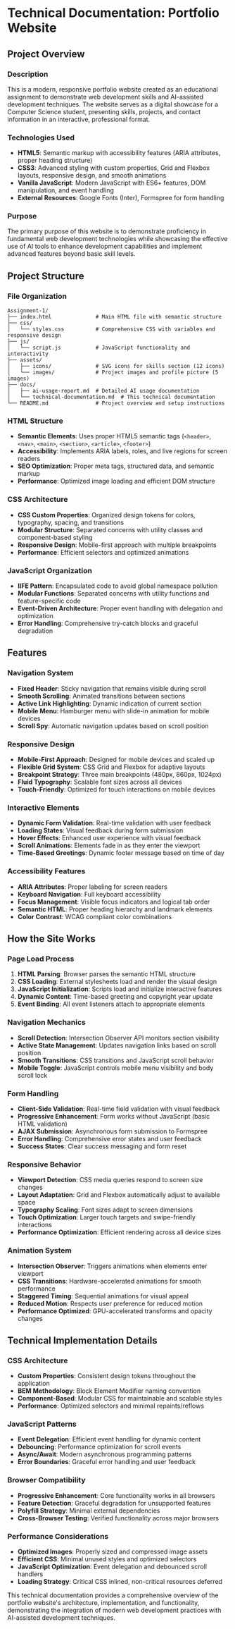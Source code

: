 # Technical Documentation: Portfolio Website

## Project Overview

### Description
This is a modern, responsive portfolio website created as an educational assignment to demonstrate web development skills and AI-assisted development techniques. The website serves as a digital showcase for a Computer Science student, presenting skills, projects, and contact information in an interactive, professional format.

### Technologies Used
- **HTML5**: Semantic markup with accessibility features (ARIA attributes, proper heading structure)
- **CSS3**: Advanced styling with custom properties, Grid and Flexbox layouts, responsive design, and smooth animations
- **Vanilla JavaScript**: Modern JavaScript with ES6+ features, DOM manipulation, and event handling
- **External Resources**: Google Fonts (Inter), Formspree for form handling

### Purpose
The primary purpose of this website is to demonstrate proficiency in fundamental web development technologies while showcasing the effective use of AI tools to enhance development capabilities and implement advanced features beyond basic skill levels.

## Project Structure

### File Organization
```
Assignment-1/
├── index.html              # Main HTML file with semantic structure
├── css/
│   └── styles.css          # Comprehensive CSS with variables and responsive design
├── js/
│   └── script.js           # JavaScript functionality and interactivity
├── assets/
│   ├── icons/              # SVG icons for skills section (12 icons)
│   └── images/             # Project images and profile picture (5 images)
├── docs/
│   ├── ai-usage-report.md  # Detailed AI usage documentation
│   └── technical-documentation.md  # This technical documentation
└── README.md               # Project overview and setup instructions
```

### HTML Structure
- **Semantic Elements**: Uses proper HTML5 semantic tags (`<header>`, `<nav>`, `<main>`, `<section>`, `<article>`, `<footer>`)
- **Accessibility**: Implements ARIA labels, roles, and live regions for screen readers
- **SEO Optimization**: Proper meta tags, structured data, and semantic markup
- **Performance**: Optimized image loading and efficient DOM structure

### CSS Architecture
- **CSS Custom Properties**: Organized design tokens for colors, typography, spacing, and transitions
- **Modular Structure**: Separated concerns with utility classes and component-based styling
- **Responsive Design**: Mobile-first approach with multiple breakpoints
- **Performance**: Efficient selectors and optimized animations

### JavaScript Organization
- **IIFE Pattern**: Encapsulated code to avoid global namespace pollution
- **Modular Functions**: Separated concerns with utility functions and feature-specific code
- **Event-Driven Architecture**: Proper event handling with delegation and optimization
- **Error Handling**: Comprehensive try-catch blocks and graceful degradation

## Features

### Navigation System
- **Fixed Header**: Sticky navigation that remains visible during scroll
- **Smooth Scrolling**: Animated transitions between sections
- **Active Link Highlighting**: Dynamic indication of current section
- **Mobile Menu**: Hamburger menu with slide-in animation for mobile devices
- **Scroll Spy**: Automatic navigation updates based on scroll position

### Responsive Design
- **Mobile-First Approach**: Designed for mobile devices and scaled up
- **Flexible Grid System**: CSS Grid and Flexbox for adaptive layouts
- **Breakpoint Strategy**: Three main breakpoints (480px, 860px, 1024px)
- **Fluid Typography**: Scalable font sizes across all devices
- **Touch-Friendly**: Optimized for touch interactions on mobile devices

### Interactive Elements
- **Dynamic Form Validation**: Real-time validation with user feedback
- **Loading States**: Visual feedback during form submission
- **Hover Effects**: Enhanced user experience with visual feedback
- **Scroll Animations**: Elements fade in as they enter the viewport
- **Time-Based Greetings**: Dynamic footer message based on time of day

### Accessibility Features
- **ARIA Attributes**: Proper labeling for screen readers
- **Keyboard Navigation**: Full keyboard accessibility
- **Focus Management**: Visible focus indicators and logical tab order
- **Semantic HTML**: Proper heading hierarchy and landmark elements
- **Color Contrast**: WCAG compliant color combinations

## How the Site Works

### Page Load Process
1. **HTML Parsing**: Browser parses the semantic HTML structure
2. **CSS Loading**: External stylesheets load and render the visual design
3. **JavaScript Initialization**: Scripts load and initialize interactive features
4. **Dynamic Content**: Time-based greeting and copyright year update
5. **Event Binding**: All event listeners attach to appropriate elements

### Navigation Mechanics
- **Scroll Detection**: Intersection Observer API monitors section visibility
- **Active State Management**: Updates navigation links based on scroll position
- **Smooth Transitions**: CSS transitions and JavaScript scroll behavior
- **Mobile Toggle**: JavaScript controls mobile menu visibility and body scroll lock

### Form Handling
- **Client-Side Validation**: Real-time field validation with visual feedback
- **Progressive Enhancement**: Form works without JavaScript (basic HTML validation)
- **AJAX Submission**: Asynchronous form submission to Formspree
- **Error Handling**: Comprehensive error states and user feedback
- **Success States**: Clear success messaging and form reset

### Responsive Behavior
- **Viewport Detection**: CSS media queries respond to screen size changes
- **Layout Adaptation**: Grid and Flexbox automatically adjust to available space
- **Typography Scaling**: Font sizes adapt to screen dimensions
- **Touch Optimization**: Larger touch targets and swipe-friendly interactions
- **Performance Optimization**: Efficient rendering across all device sizes

### Animation System
- **Intersection Observer**: Triggers animations when elements enter viewport
- **CSS Transitions**: Hardware-accelerated animations for smooth performance
- **Staggered Timing**: Sequential animations for visual appeal
- **Reduced Motion**: Respects user preference for reduced motion
- **Performance Optimized**: GPU-accelerated transforms and opacity changes

## Technical Implementation Details

### CSS Architecture
- **Custom Properties**: Consistent design tokens throughout the application
- **BEM Methodology**: Block Element Modifier naming convention
- **Component-Based**: Modular CSS for maintainable and scalable styles
- **Performance**: Optimized selectors and minimal repaints/reflows

### JavaScript Patterns
- **Event Delegation**: Efficient event handling for dynamic content
- **Debouncing**: Performance optimization for scroll events
- **Async/Await**: Modern asynchronous programming patterns
- **Error Boundaries**: Graceful error handling and user feedback

### Browser Compatibility
- **Progressive Enhancement**: Core functionality works in all browsers
- **Feature Detection**: Graceful degradation for unsupported features
- **Polyfill Strategy**: Minimal external dependencies
- **Cross-Browser Testing**: Verified functionality across major browsers

### Performance Considerations
- **Optimized Images**: Properly sized and compressed image assets
- **Efficient CSS**: Minimal unused styles and optimized selectors
- **JavaScript Optimization**: Event delegation and debounced scroll handlers
- **Loading Strategy**: Critical CSS inlined, non-critical resources deferred

This technical documentation provides a comprehensive overview of the portfolio website's architecture, implementation, and functionality, demonstrating the integration of modern web development practices with AI-assisted development techniques.
